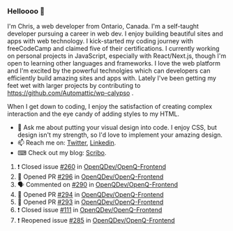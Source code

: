 ### Helloooo 👋

I'm Chris, a web developer from Ontario, Canada. I'm a self-taught developer pursuing a career in web dev. I enjoy building beautiful sites and apps with web technology.
I kick-started my coding journey with freeCodeCamp and claimed five of their certifications.  I currently working on personal projects in JavaScript, especially with React/Next.js, though I'm open to learning other languages and frameworks. I love the web platform and I'm excited by the powerful technolgies which can developers can efficiently build amazing sites and apps with. Lately I've been getting my feet wet with larger projects by contributing to https://github.com/Automattic/wp-calypso .

When I get down to coding, I enjoy the satisfaction of creating complex interaction and the eye candy of adding styles to my HTML. 

- 💬 Ask me about putting your visual design into code. I enjoy CSS, but design isn't my strength, so I'd love to implement your amazing design.
- 📫 Reach me on: [Twitter](https://twitter.com/Christo28120856), [Linkedin](https://www.linkedin.com/in/christopher-stevers-07b9a5204/).
- ⌨ Check out my blog: [Scribo](https://christopherstevers.cf).
<!--
**Christopher-Stevers/Christopher-Stevers** is a ✨ _special_ ✨ repository because its `README.md` (this file) appears on your GitHub profile.

Here are some ideas to get you started:

- 🔭 I’m currently working on ...
- 🌱 I’m currently learning ...
- 👯 I’m looking to collaborate on ...
- 🤔 I’m looking for help with ...
- 😄 Pronouns: ...
- ⚡ Fun fact: ...
-->

<!--START_SECTION:activity-->
1. ❗️ Closed issue [#260](https://github.com/OpenQDev/OpenQ-Frontend/issues/260) in [OpenQDev/OpenQ-Frontend](https://github.com/OpenQDev/OpenQ-Frontend)
2. 💪 Opened PR [#296](https://github.com/OpenQDev/OpenQ-Frontend/pull/296) in [OpenQDev/OpenQ-Frontend](https://github.com/OpenQDev/OpenQ-Frontend)
3. 🗣 Commented on [#290](https://github.com/OpenQDev/OpenQ-Frontend/issues/290) in [OpenQDev/OpenQ-Frontend](https://github.com/OpenQDev/OpenQ-Frontend)
4. 💪 Opened PR [#294](https://github.com/OpenQDev/OpenQ-Frontend/pull/294) in [OpenQDev/OpenQ-Frontend](https://github.com/OpenQDev/OpenQ-Frontend)
5. 💪 Opened PR [#293](https://github.com/OpenQDev/OpenQ-Frontend/pull/293) in [OpenQDev/OpenQ-Frontend](https://github.com/OpenQDev/OpenQ-Frontend)
6. ❗️ Closed issue [#111](https://github.com/OpenQDev/OpenQ-Frontend/issues/111) in [OpenQDev/OpenQ-Frontend](https://github.com/OpenQDev/OpenQ-Frontend)
7. ❗️ Reopened issue [#285](https://github.com/OpenQDev/OpenQ-Frontend/issues/285) in [OpenQDev/OpenQ-Frontend](https://github.com/OpenQDev/OpenQ-Frontend)
<!--END_SECTION:activity-->
